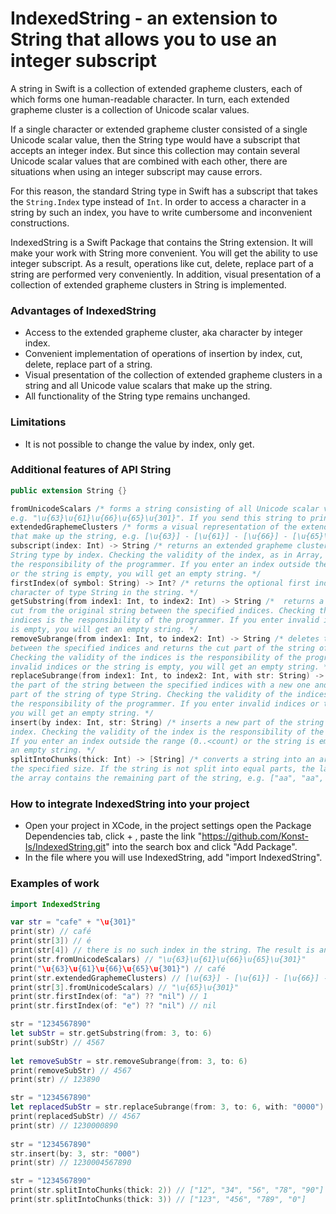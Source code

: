 # IndexedString - an extension to String that allows you to use an integer subscript 

A string in Swift is a collection of extended grapheme clusters, each of which forms one human-readable character. 
In turn, each extended grapheme cluster is a collection of Unicode scalar values.

If a single character or extended grapheme cluster consisted of a single Unicode scalar value, then the String type would have a subscript that accepts an integer index. But since this collection may contain several Unicode scalar values that are combined with each other, there are situations when using an integer subscript may cause errors.

For this reason, the standard String type in Swift has a subscript that takes the `String.Index` type instead of `Int`. In order to access a character in a string by such an index, you have to write cumbersome and inconvenient constructions.

IndexedString is a Swift Package that contains the String extension. It will make your work with String more convenient. You will get the ability to use integer subscript. As a result, operations like cut, delete, replace part of a string are performed very conveniently. In addition, visual presentation of a collection of extended grapheme clusters in String is implemented.

### Advantages of IndexedString

- Access to the extended grapheme cluster, aka character by integer index.
- Convenient implementation of operations of insertion by index, cut, delete, replace part of a string.
- Visual presentation of the collection of extended grapheme clusters in a string and all Unicode value scalars that make up the string.
- All functionality of the String type remains unchanged.

### Limitations

- It is not possible to change the value by index, only get.

### Additional features of API String

```swift
public extension String {}

fromUnicodeScalars /* forms a string consisting of all Unicode scalar values in the string,
e.g. "\u{63}\u{61}\u{66}\u{65}\u{301}". If you send this string to print, you will get café. */
extendedGraphemeClusters /* forms a visual representation of the extended grapheme clusters
that make up the string, e.g. [\u{63}] - [\u{61}] - [\u{66}] - [\u{65}\u{301}]. */
subscript(index: Int) -> String /* returns an extended grapheme cluster (character) of
String type by index. Checking the validity of the index, as in Array, is
the responsibility of the programmer. If you enter an index outside the range (0..<count)
or the string is empty, you will get an empty string. */
firstIndex(of symbol: String) -> Int? /* returns the optional first index of an individual
character of type String in the string. */
getSubstring(from index1: Int, to index2: Int) -> String /*  returns a string of type String
cut from the original string between the specified indices. Checking the validity of the
indices is the responsibility of the programmer. If you enter invalid indices or the string 
is empty, you will get an empty string. */
removeSubrange(from index1: Int, to index2: Int) -> String /* deletes the part of the string
between the specified indices and returns the cut part of the string of type String.
Checking the validity of the indices is the responsibility of the programmer. If you enter
invalid indices or the string is empty, you will get an empty string. */
replaceSubrange(from index1: Int, to index2: Int, with str: String) -> String /* replaces
the part of the string between the specified indices with a new one and returns the replaced 
part of the string of type String. Checking the validity of the indices is
the responsibility of the programmer. If you enter invalid indices or the string is empty,
you will get an empty string. */
insert(by index: Int, str: String) /* inserts a new part of the string at the specified
index. Checking the validity of the index is the responsibility of the programmer.
If you enter an index outside the range (0..<count) or the string is empty, you will get 
an empty string. */
splitIntoChunks(thick: Int) -> [String] /* converts a string into an array of strings of
the specified size. If the string is not split into equal parts, the last element of
the array contains the remaining part of the string, e.g. ["aa", "aa", "a"]. */
```
### How to integrate IndexedString into your project

- Open your project in XCode, in the project settings open the Package Dependencies tab, click + , paste the link "https://github.com/Konst-Is/IndexedString.git" into the search box and click "Add Package".
- In the file where you will use IndexedString, add "import IndexedString".

### Examples of work

```swift
import IndexedString

var str = "cafe" + "\u{301}"
print(str) // café
print(str[3]) // é
print(str[4]) // there is no such index in the string. The result is an empty string.
print(str.fromUnicodeScalars) // "\u{63}\u{61}\u{66}\u{65}\u{301}"
print("\u{63}\u{61}\u{66}\u{65}\u{301}") // café
print(str.extendedGraphemeClusters) // [\u{63}] - [\u{61}] - [\u{66}] - [\u{65}\u{301}]
print(str[3].fromUnicodeScalars) // "\u{65}\u{301}"
print(str.firstIndex(of: "a") ?? "nil") // 1
print(str.firstIndex(of: "e") ?? "nil") // nil

str = "1234567890"
let subStr = str.getSubstring(from: 3, to: 6)
print(subStr) // 4567
  
let removeSubStr = str.removeSubrange(from: 3, to: 6)
print(removeSubStr) // 4567
print(str) // 123890

str = "1234567890"
let replacedSubStr = str.replaceSubrange(from: 3, to: 6, with: "0000")
print(replacedSubStr) // 4567
print(str) // 1230000890
  
str = "1234567890"
str.insert(by: 3, str: "000")
print(str) // 1230004567890

str = "1234567890"
print(str.splitIntoChunks(thick: 2)) // ["12", "34", "56", "78", "90"]
print(str.splitIntoChunks(thick: 3)) // ["123", "456", "789", "0"]
```




